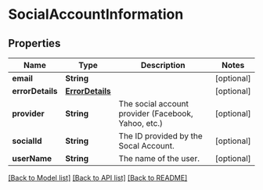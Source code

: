 # SocialAccountInformation

## Properties
Name | Type | Description | Notes
------------ | ------------- | ------------- | -------------
**email** | **String** |  | [optional] 
**errorDetails** | [**ErrorDetails**](ErrorDetails.md) |  | [optional] 
**provider** | **String** | The social account provider (Facebook, Yahoo, etc.) | [optional] 
**socialId** | **String** | The ID provided by the Socal Account. | [optional] 
**userName** | **String** | The name of the user. | [optional] 

[[Back to Model list]](../README.md#documentation-for-models) [[Back to API list]](../README.md#documentation-for-api-endpoints) [[Back to README]](../README.md)


